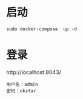 # 启动
```shell
sudo docker-compose  up -d
```

# 登录
 
 http://localhost:8043/
    
    用户名：admin
    密码：okstar

